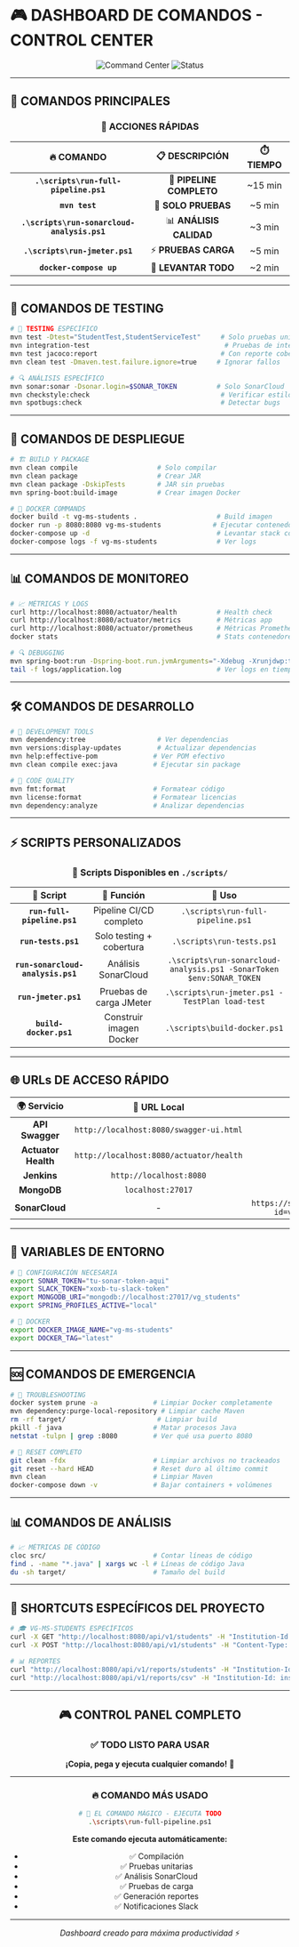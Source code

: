# 🎮 DASHBOARD DE COMANDOS - CONTROL CENTER

<div align="center">

![Command Center](https://img.shields.io/badge/🎮_Command_Center-Quick_Actions-red?style=for-the-badge)
![Status](https://img.shields.io/badge/STATUS-🟢_READY-brightgreen?style=for-the-badge)

</div>

---

## 🚀 **COMANDOS PRINCIPALES**

<div align="center">

### 🎯 **ACCIONES RÁPIDAS**

| 🔥 **COMANDO** | 📋 **DESCRIPCIÓN** | ⏱️ **TIEMPO** |
|:---:|:---:|:---:|
| **`.\scripts\run-full-pipeline.ps1`** | 🚀 **PIPELINE COMPLETO** | ~15 min |
| **`mvn test`** | 🧪 **SOLO PRUEBAS** | ~5 min |
| **`.\scripts\run-sonarcloud-analysis.ps1`** | 📊 **ANÁLISIS CALIDAD** | ~3 min |
| **`.\scripts\run-jmeter.ps1`** | ⚡ **PRUEBAS CARGA** | ~5 min |
| **`docker-compose up`** | 🐳 **LEVANTAR TODO** | ~2 min |

</div>

---

## 🧪 **COMANDOS DE TESTING**

```bash
# 🎯 TESTING ESPECÍFICO
mvn test -Dtest="StudentTest,StudentServiceTest"     # Solo pruebas unitarias
mvn integration-test                                  # Pruebas de integración
mvn test jacoco:report                               # Con reporte cobertura
mvn clean test -Dmaven.test.failure.ignore=true     # Ignorar fallos

# 🔍 ANÁLISIS ESPECÍFICO  
mvn sonar:sonar -Dsonar.login=$SONAR_TOKEN          # Solo SonarCloud
mvn checkstyle:check                                 # Verificar estilo código
mvn spotbugs:check                                   # Detectar bugs
```

---

## 🚀 **COMANDOS DE DESPLIEGUE**

```bash
# 🏗️ BUILD Y PACKAGE
mvn clean compile                    # Solo compilar
mvn clean package                    # Crear JAR
mvn clean package -DskipTests        # JAR sin pruebas
mvn spring-boot:build-image          # Crear imagen Docker

# 🐳 DOCKER COMMANDS
docker build -t vg-ms-students .                    # Build imagen
docker run -p 8080:8080 vg-ms-students             # Ejecutar contenedor
docker-compose up -d                                # Levantar stack completo
docker-compose logs -f vg-ms-students               # Ver logs
```

---

## 📊 **COMANDOS DE MONITOREO**

```bash
# 📈 MÉTRICAS Y LOGS
curl http://localhost:8080/actuator/health          # Health check
curl http://localhost:8080/actuator/metrics         # Métricas app
curl http://localhost:8080/actuator/prometheus      # Métricas Prometheus
docker stats                                        # Stats contenedores

# 🔍 DEBUGGING
mvn spring-boot:run -Dspring-boot.run.jvmArguments="-Xdebug -Xrunjdwp:transport=dt_socket,server=y,suspend=n,address=5005"
tail -f logs/application.log                        # Ver logs en tiempo real
```

---

## 🛠️ **COMANDOS DE DESARROLLO**

```bash
# 🔧 DEVELOPMENT TOOLS
mvn dependency:tree                  # Ver dependencias
mvn versions:display-updates         # Actualizar dependencias
mvn help:effective-pom              # Ver POM efectivo
mvn clean compile exec:java         # Ejecutar sin package

# 🎨 CODE QUALITY
mvn fmt:format                      # Formatear código
mvn license:format                  # Formatear licencias
mvn dependency:analyze              # Analizar dependencias
```

---

## ⚡ **SCRIPTS PERSONALIZADOS**

<div align="center">

### 📂 **Scripts Disponibles en `./scripts/`**

| 🔧 **Script** | 🎯 **Función** | 📱 **Uso** |
|:---:|:---:|:---:|
| **`run-full-pipeline.ps1`** | Pipeline CI/CD completo | `.\scripts\run-full-pipeline.ps1` |
| **`run-tests.ps1`** | Solo testing + cobertura | `.\scripts\run-tests.ps1` |
| **`run-sonarcloud-analysis.ps1`** | Análisis SonarCloud | `.\scripts\run-sonarcloud-analysis.ps1 -SonarToken $env:SONAR_TOKEN` |
| **`run-jmeter.ps1`** | Pruebas de carga JMeter | `.\scripts\run-jmeter.ps1 -TestPlan load-test` |
| **`build-docker.ps1`** | Construir imagen Docker | `.\scripts\build-docker.ps1` |

</div>

---

## 🌐 **URLs DE ACCESO RÁPIDO**

<div align="center">

| 🌍 **Servicio** | 🔗 **URL Local** | 🌐 **URL Nube** |
|:---:|:---:|:---:|
| **API Swagger** | `http://localhost:8080/swagger-ui.html` | - |
| **Actuator Health** | `http://localhost:8080/actuator/health` | - |
| **Jenkins** | `http://localhost:8080` | - |
| **MongoDB** | `localhost:27017` | - |
| **SonarCloud** | - | `https://sonarcloud.io/project/overview?id=vallegrande_vg-ms-students` |

</div>

---

## 🔑 **VARIABLES DE ENTORNO**

```bash
# 🔧 CONFIGURACIÓN NECESARIA
export SONAR_TOKEN="tu-sonar-token-aqui"
export SLACK_TOKEN="xoxb-tu-slack-token"  
export MONGODB_URI="mongodb://localhost:27017/vg_students"
export SPRING_PROFILES_ACTIVE="local"

# 🐳 DOCKER
export DOCKER_IMAGE_NAME="vg-ms-students"
export DOCKER_TAG="latest"
```

---

## 🆘 **COMANDOS DE EMERGENCIA**

```bash
# 🚨 TROUBLESHOOTING
docker system prune -a              # Limpiar Docker completamente
mvn dependency:purge-local-repository # Limpiar cache Maven
rm -rf target/                       # Limpiar build
pkill -f java                       # Matar procesos Java
netstat -tulpn | grep :8080         # Ver qué usa puerto 8080

# 🔄 RESET COMPLETO
git clean -fdx                      # Limpiar archivos no trackeados
git reset --hard HEAD               # Reset duro al último commit
mvn clean                           # Limpiar Maven
docker-compose down -v              # Bajar containers + volúmenes
```

---

## 📊 **COMANDOS DE ANÁLISIS**

```bash
# 📈 MÉTRICAS DE CÓDIGO
cloc src/                           # Contar líneas de código
find . -name "*.java" | xargs wc -l # Líneas de código Java
du -sh target/                      # Tamaño del build
```

---

## 🎯 **SHORTCUTS ESPECÍFICOS DEL PROYECTO**

```bash
# 🎓 VG-MS-STUDENTS ESPECÍFICOS
curl -X GET "http://localhost:8080/api/v1/students" -H "Institution-Id: inst-001"
curl -X POST "http://localhost:8080/api/v1/students" -H "Content-Type: application/json" -H "Institution-Id: inst-001" -d @test-data/student.json

# 📊 REPORTES
curl "http://localhost:8080/api/v1/reports/students" -H "Institution-Id: inst-001"
curl "http://localhost:8080/api/v1/reports/csv" -H "Institution-Id: inst-001" -o students-report.csv
```

---

<div align="center">

## 🎮 **CONTROL PANEL COMPLETO**

### ✅ **TODO LISTO PARA USAR**

**¡Copia, pega y ejecuta cualquier comando!** 🚀

---

### 🔥 **COMANDO MÁS USADO**

```bash
# 🎯 EL COMANDO MÁGICO - EJECUTA TODO
.\scripts\run-full-pipeline.ps1
```

**Este comando ejecuta automáticamente:**
- ✅ Compilación
- ✅ Pruebas unitarias
- ✅ Análisis SonarCloud  
- ✅ Pruebas de carga
- ✅ Generación reportes
- ✅ Notificaciones Slack

---

*Dashboard creado para máxima productividad* ⚡

</div>
